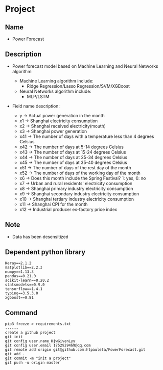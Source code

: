 # Project

## Name

* Power Forecast

## Description

* Power forecast model based on Machine Learning and Neural Networks algorithm
    + Machine Learning algorithm include:
        + Ridge Regression/Lasso Regression/SVM/XGBoost
    + Neural Networks algorithm include:
        + MLP/LSTM
        
* Field name description:
    + y -> Actual power generation in the month
    + x1 -> Shanghai electricity consumption
    + x2 -> Shanghai received electricity(mouth)
    + x3 -> Shanghai power generation
    + x41 -> The number of days with a temperature less than 4 degrees Celsius
    + x42 -> The number of days at 5-14 degrees Celsius
    + x43 -> The number of days at 15-24 degrees Celsius
    + x44 -> The number of days at 25-34 degrees Celsius
    + x45 -> The number of days at 35-40 degrees Celsius
    + x51 -> The number of days of the rest day of the month
    + x52 -> The number of days of the working day of the month
    + x6 -> Does this month include the Spring Festival? 1: yes, 0: no
    + x7 -> Urban and rural residents' electricity consumption
    + x8 -> Shanghai primary industry electricity consumption
    + x9 -> Shanghai secondary industry electricity consumption
    + x10 -> Shanghai tertiary industry electricity consumption
    + x11 -> Shanghai CPI for the month
    + x12 -> Industrial producer ex-factory price index

## Note

* Data has been desensitized

## Dependent python library

```
Keras==2.1.2
matplotlib==2.2.3
numpy==1.13.3
pandas==0.21.0
scikit-learn==0.20.2
statsmodels==0.9.0
tensorflow==1.4.1
typing==3.5.3.0
xgboost==0.81
```

## Command

```shell
pip3 freeze > requirements.txt
------
create a github project
git init
git config user.name HjwGivenLyy
git config user.email 1752929469@qq.com
git remote add origin git@github.com:htpauleta/PowerForecast.git
git add .
git commit -m "init a project"
git push -u origin master
```
